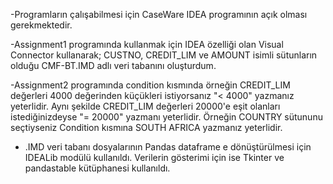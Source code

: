 -Programların çalışabilmesi için CaseWare IDEA programının açık olması gerekmektedir.

-Assignment1 programında kullanmak için IDEA özelliği olan Visual Connector kullanarak; CUSTNO, CREDIT_LIM ve
AMOUNT isimli sütunların olduğu CMF-BT.IMD adlı veri tabanını oluşturdum.

-Assignment2 programında condition kısmında örneğin CREDIT_LIM değerleri 4000 değerinden küçükleri istiyorsanız
"< 4000" yazmanız yeterlidir. Aynı şekilde CREDIT_LIM değerleri 20000'e eşit olanları istediğinizdeyse "= 20000" 
yazmanı yeterlidir. Örneğin COUNTRY sütununu seçtiyseniz Condition kısmına SOUTH AFRICA yazmanız yeterlidir.

- .IMD veri tabanı dosyalarının Pandas dataframe e dönüştürülmesi için IDEALib modülü kullanıldı. Verilerin
gösterimi için ise Tkinter ve pandastable kütüphanesi kullanıldı.
